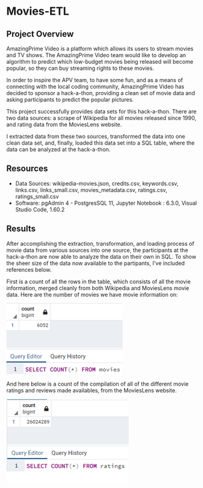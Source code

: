 # Movies-ETL

## Project Overview
AmazingPrime Video is a platform which allows its users to stream movies and TV shows. The AmazingPrime Video team would like to develop an algorithm to predict which low-budget movies being released will become popular, so they can buy streaming rights to these movies.

In order to inspire the APV team, to have some fun, and as a means of connecting with the local coding community, AmazingPrime Video has decided to sponsor a hack-a-thon, providing a clean set of movie data and asking participants to predict the popular pictures.

This project successfully provides data sets for this hack-a-thon. There are two data sources: a scrape of Wikipedia for all movies released since 1990, and rating data from the MoviesLens website.

I extracted data from these two sources, transformed the data into one clean data set, and, finally, loaded this data set into a SQL table, where the data can be analyzed at the hack-a-thon.

## Resources
- Data Sources: wikipedia-movies.json, credits.csv, keywords.csv, links.csv, links_small.csv, movies_metadata.csv, ratings.csv, ratings_small.csv
- Software: pgAdmin 4 - PostgresSQL 11, Jupyter Notebook : 6.3.0, Visual Studio Code, 1.60.2

## Results
After accomplishing the extraction, transformation, and loading process of movie data from various sources into one source, the participants at the hack-a-thon are now able to analyze the data on their own in SQL. To show the sheer size of the data now available to the partipants, I've included references below.

First is a count of all the rows in the table, which consists of all the movie information, merged cleanly from both Wikipedia and MoviesLens movie data. Here are the number of movies we have movie information on:

![Movies Query](Resources/movies_query.png)

And here below is a count of the compilation of all of the different movie ratings and reviews made availables, from the MoviesLens website.

![Ratings Query](Resources/ratings_query.png)

